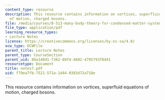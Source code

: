 ```yaml
---
content_type: resource
description: This resource contains information on vortices, superfluid equations
  of motion, charged bosons.
file: /media/courses/8-513-many-body-theory-for-condensed-matter-systems-fall-2004/f79ea7fb7521571a1d440383d72a718e_notes7.pdf
file_type: application/pdf
learning_resource_types:
- Lecture Notes
license: https://creativecommons.org/licenses/by-nc-sa/4.0/
ocw_type: OCWFile
parent_title: Lecture Notes
parent_type: CourseSection
parent_uid: 89a148d1-f362-69f4-4602-4795793f8d41
resourcetype: Document
title: notes7.pdf
uid: f79ea7fb-7521-571a-1d44-0383d72a718e
---
```

This resource contains information on vortices, superfluid equations of motion, charged bosons.